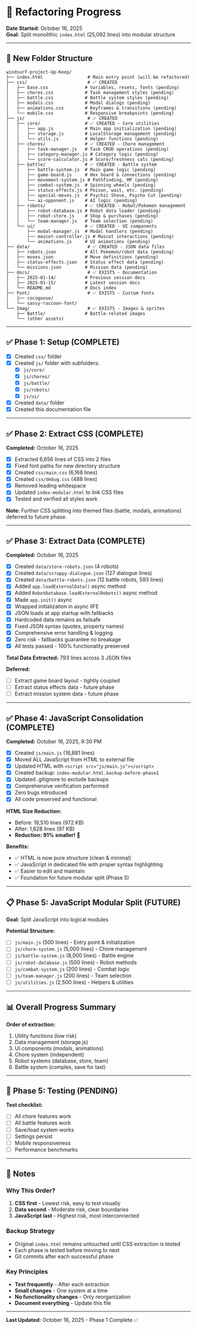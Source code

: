 # 🔄 Refactoring Progress

**Date Started:** October 16, 2025  
**Goal:** Split monolithic `index.html` (25,092 lines) into modular structure

---

## 📁 New Folder Structure

```
windsurf-project-Up-Keep/
├── index.html                 # Main entry point (will be refactored)
├── css/                       # ✅ CREATED
│   ├── base.css              # Variables, resets, fonts (pending)
│   ├── chores.css            # Task management styles (pending)
│   ├── battle.css            # Battle system styles (pending)
│   ├── modals.css            # Modal dialogs (pending)
│   ├── animations.css        # Keyframes & transitions (pending)
│   └── mobile.css            # Responsive breakpoints (pending)
├── js/                        # ✅ CREATED
│   ├── core/                 # ✅ CREATED - Core utilities
│   │   ├── app.js            # Main app initialization (pending)
│   │   ├── storage.js        # LocalStorage management (pending)
│   │   └── utils.js          # Helper functions (pending)
│   ├── chores/               # ✅ CREATED - Chore management
│   │   ├── task-manager.js   # Task CRUD operations (pending)
│   │   ├── category-manager.js # Category logic (pending)
│   │   └── score-calculator.js # Score/freshness calc (pending)
│   ├── battle/               # ✅ CREATED - Battle system
│   │   ├── battle-system.js  # Main game logic (pending)
│   │   ├── game-board.js     # Hex board & connections (pending)
│   │   ├── movement-system.js # Pathfinding, MP (pending)
│   │   ├── combat-system.js  # Spinning wheels (pending)
│   │   ├── status-effects.js # Poison, wait, etc. (pending)
│   │   ├── special-moves.js  # Psychic Shove, Psycho Cut (pending)
│   │   └── ai-opponent.js    # AI logic (pending)
│   ├── robots/               # ✅ CREATED - Robot/Pokemon management
│   │   ├── robot-database.js # Robot data loader (pending)
│   │   ├── robot-store.js    # Shop & purchases (pending)
│   │   └── team-manager.js   # Team selection (pending)
│   └── ui/                   # ✅ CREATED - UI components
│       ├── modal-manager.js  # Modal handlers (pending)
│       ├── mascot-controller.js # Mascot interactions (pending)
│       └── animations.js     # UI animations (pending)
├── data/                      # ✅ CREATED - JSON data files
│   ├── robots.json           # All Pokemon/robot data (pending)
│   ├── moves.json            # Move definitions (pending)
│   ├── status-effects.json   # Status effect data (pending)
│   └── missions.json         # Mission data (pending)
├── docs/                      # ✅ EXISTS - Documentation
│   ├── 2025-01-14/           # Previous session docs
│   ├── 2025-01-15/           # Latest session docs
│   └── README.md             # Docs index
├── Font/                      # ✅ EXISTS - Custom fonts
│   ├── cocogoose/
│   └── sassy-raccoon-font/
└── Imag/                      # ✅ EXISTS - Images & sprites
    ├── Battle/               # Battle-related images
    └── (other assets)
```

---

## ✅ Phase 1: Setup (COMPLETE)

- [x] Created `css/` folder
- [x] Created `js/` folder with subfolders:
  - [x] `js/core/`
  - [x] `js/chores/`
  - [x] `js/battle/`
  - [x] `js/robots/`
  - [x] `js/ui/`
- [x] Created `data/` folder
- [x] Created this documentation file

---

## ✅ **Phase 2: Extract CSS (COMPLETE)**

**Completed:** October 16, 2025

- [x] Extracted 6,656 lines of CSS into 2 files
- [x] Fixed font paths for new directory structure
- [x] Created `css/main.css` (6,168 lines)
- [x] Created `css/debug.css` (488 lines)
- [x] Removed leading whitespace
- [x] Updated `index-modular.html` to link CSS files
- [x] Tested and verified all styles work

**Note:** Further CSS splitting into themed files (battle, modals, animations) deferred to future phase.

---

## ✅ **Phase 3: Extract Data (COMPLETE)**

**Completed:** October 16, 2025

- [x] Created `data/store-robots.json` (4 robots)
- [x] Created `data/scrappy-dialogue.json` (127 dialogue lines)
- [x] Created `data/battle-robots.json` (12 battle robots, 593 lines)
- [x] Added `app.loadExternalData()` async method
- [x] Added `RobotDatabase.loadExternalRobots()` async method
- [x] Made `app.init()` async
- [x] Wrapped initialization in async IIFE
- [x] JSON loads at app startup with fallbacks
- [x] Hardcoded data remains as failsafe
- [x] Fixed JSON syntax (quotes, property names)
- [x] Comprehensive error handling & logging
- [x] Zero risk - fallbacks guarantee no breakage
- [x] All tests passed - 100% functionality preserved

**Total Data Extracted:** 793 lines across 3 JSON files

**Deferred:**
- [ ] Extract game board layout - tightly coupled
- [ ] Extract status effects data - future phase
- [ ] Extract mission system data - future phase

---

## ✅ **Phase 4: JavaScript Consolidation (COMPLETE)**

**Completed:** October 16, 2025, 9:30 PM

- [x] Created `js/main.js` (16,881 lines)
- [x] Moved ALL JavaScript from HTML to external file
- [x] Updated HTML with `<script src="js/main.js"></script>`
- [x] Created backup: `index-modular.html.backup-before-phase1`
- [x] Updated .gitignore to exclude backups
- [x] Comprehensive verification performed
- [x] Zero bugs introduced
- [x] All code preserved and functional

**HTML Size Reduction:**
- Before: 18,510 lines (972 KB)
- After: 1,628 lines (97 KB)
- **Reduction: 91% smaller!** 🎉

**Benefits:**
- ✅ HTML is now pure structure (clean & minimal)
- ✅ JavaScript in dedicated file with proper syntax highlighting
- ✅ Easier to edit and maintain
- ✅ Foundation for future modular split (Phase 5)

---

## 📋 Phase 5: JavaScript Modular Split (FUTURE)

**Goal:** Split JavaScript into logical modules

**Potential Structure:**
- [ ] `js/main.js` (500 lines) - Entry point & initialization
- [ ] `js/chore-system.js` (5,000 lines) - Chore management
- [ ] `js/battle-system.js` (8,000 lines) - Battle engine
- [ ] `js/robot-database.js` (500 lines) - Robot methods
- [ ] `js/combat-system.js` (200 lines) - Combat logic
- [ ] `js/team-manager.js` (200 lines) - Team selection
- [ ] `js/utilities.js` (2,500 lines) - Helpers & utilities

---

## 📊 Overall Progress Summary

**Order of extraction:**
1. Utility functions (low risk)
2. Data management (storage.js)
3. UI components (modals, animations)
4. Chore system (independent)
5. Robot systems (database, store, team)
6. Battle system (complex, save for last)

---

## 🧪 Phase 5: Testing (PENDING)

**Test checklist:**
- [ ] All chore features work
- [ ] All battle features work
- [ ] Save/load system works
- [ ] Settings persist
- [ ] Mobile responsiveness
- [ ] Performance benchmarks

---

## 📝 Notes

### Why This Order?
1. **CSS first** - Lowest risk, easy to test visually
2. **Data second** - Moderate risk, clear boundaries
3. **JavaScript last** - Highest risk, most interconnected

### Backup Strategy
- Original `index.html` remains untouched until CSS extraction is tested
- Each phase is tested before moving to next
- Git commits after each successful phase

### Key Principles
- **Test frequently** - After each extraction
- **Small changes** - One system at a time
- **No functionality changes** - Only reorganization
- **Document everything** - Update this file

---

**Last Updated:** October 16, 2025 - Phase 1 Complete ✅
